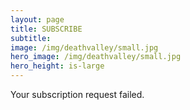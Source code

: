 ```yaml
---
layout: page
title: SUBSCRIBE
subtitle: 
image: /img/deathvalley/small.jpg
hero_image: /img/deathvalley/small.jpg
hero_height: is-large
---
```


Your subscription request failed.



